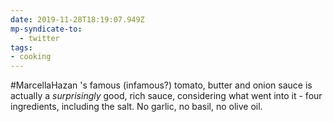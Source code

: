 ```yaml
---
date: 2019-11-28T18:19:07.949Z
mp-syndicate-to:
  - twitter
tags:
- cooking
---
```


#MarcellaHazan 's famous (infamous?) tomato, butter and onion sauce is actually a *surprisingly* good, rich sauce, considering what went into it - four ingredients, including the salt. No garlic, no basil, no olive oil. 
